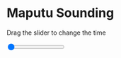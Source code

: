 <h1>Maputu Sounding</h1>
<p>Drag the slider to change the time</p>

<div class="slidecontainer">
<input oninput='setImage(this)' class="slider" type="range" min="0" max="7" value="0" step="1" />
<img id='img'/>
</div>

<script>
var img = document.getElementById('img');
var img_array = ['/assets/images/skwt/skd_maputu_wrfout_d01_2020-06-20_12:00:00.png',
'/assets/images/skwt/skd_maputu_wrfout_d01_2020-06-20_18:00:00.png',
'/assets/images/skwt/skd_maputu_wrfout_d01_2020-06-21_00:00:00.png',
'/assets/images/skwt/skd_maputu_wrfout_d01_2020-06-21_06:00:00.png',
'/assets/images/skwt/skd_maputu_wrfout_d01_2020-06-21_12:00:00.png',
'/assets/images/skwt/skd_maputu_wrfout_d01_2020-06-21_18:00:00.png',
'/assets/images/skwt/skd_maputu_wrfout_d01_2020-06-22_00:00:00.png',];
function setImage(obj)
{
        var value = obj.value;
        img.src = img_array[value];

}
</script>
